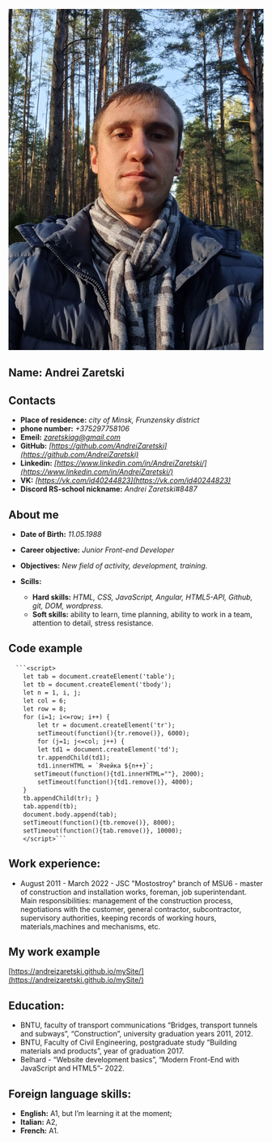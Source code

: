 ![](20210928_091442.jpg)
## Name: **Andrei Zaretski**
## Contacts

  * __Place of residence:__ _city of Minsk, Frunzensky district_                
  * __phone number:__ _+375297758106_                                        
  * __Emeil:__ _[zaretskiag@gmail.com](zaretskiag@gmail.com)_                            
  * __GitHub:__ _[https://github.com/AndreiZaretski](https://github.com/AndreiZaretski)_                               
  * __Linkedin:__  _[https://www.linkedin.com/in/AndreiZaretski/](https://www.linkedin.com/in/AndreiZaretski/)_ 
  * __VK:__ _[https://vk.com/id40244823](https://vk.com/id40244823)_
  * __Discord RS-school nickname:__ _Andrei Zaretski#8487_

## About me

   * __Date of Birth:__ _11.05.1988_

   * __Career objective:__ _Junior Front-end Developer_
   * __Objectives:__ _New field of activity, development, training._

   * __Scills:__
     + __Hard skills:__ _HTML, CSS, JavaScript, Angular, HTML5-API, Github, git, DOM, wordpress._
     + __Soft skills:__ ability to learn, time planning, ability to work in a team, attention to detail, stress resistance.


## Code example

      ```<script>
        let tab = document.createElement('table');     
        let tb = document.createElement('tbody');       
        let n = 1, i, j;
        let col = 6;
        let row = 8;
        for (i=1; i<=row; i++) {
            let tr = document.createElement('tr');
            setTimeout(function(){tr.remove()}, 6000);
            for (j=1; j<=col; j++) {
            let td1 = document.createElement('td');
            tr.appendChild(td1); 
            td1.innerHTML = `Ячейка ${n++}`; 
           setTimeout(function(){td1.innerHTML=""}, 2000); 
            setTimeout(function(){td1.remove()}, 4000);
        }
        tb.appendChild(tr); }
        tab.append(tb);
        document.body.append(tab);  
        setTimeout(function(){tb.remove()}, 8000);
        setTimeout(function(){tab.remove()}, 10000);
        </script>```
    

## Work experience:

* August 2011 - March 2022 - JSC "Mostostroy" branch of MSU6 - master of construction    and installation works, foreman, job superintendant. Main responsibilities: management of the construction process, negotiations with the customer, general contractor, subcontractor, supervisory authorities, keeping records of working hours, materials,machines and mechanisms, etc.

## My work example

  [https://andreizaretski.github.io/mySite/](https://andreizaretski.github.io/mySite/)


##  Education:
   * BNTU, faculty of transport communications “Bridges, transport tunnels and subways”, “Construction”, university graduation years  2011, 2012.
   * BNTU, Faculty of Civil Engineering, postgraduate study “Building materials and products”, year of graduation 2017.
   * Belhard - “Website development basics”, “Modern Front-End with  JavaScript and HTML5”- 2022.


## Foreign language skills:
* __English:__ A1, but I’m learning it at the moment;
* __Italian:__  A2, 
* __French:__ A1.

